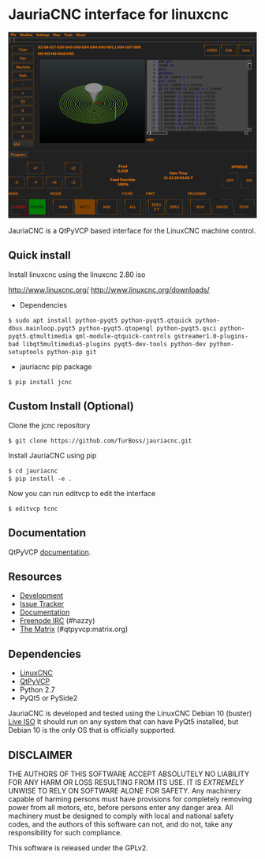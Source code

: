 # JauriaCNC interface for linuxcnc

![](pics/tnc.png)

JauriaCNC is a QtPyVCP based interface for the LinuxCNC machine control.

## Quick install

Install linuxcnc using the linuxcnc 2.80 iso

http://www.linuxcnc.org/
http://www.linuxcnc.org/downloads/


* Dependencies

```
$ sudo apt install python-pyqt5 python-pyqt5.qtquick python-dbus.mainloop.pyqt5 python-pyqt5.qtopengl python-pyqt5.qsci python-pyqt5.qtmultimedia qml-module-qtquick-controls gstreamer1.0-plugins-bad libqt5multimedia5-plugins pyqt5-dev-tools python-dev python-setuptools python-pip git
```

* jauriacnc pip package

```
$ pip install jcnc
```

## Custom Install (Optional)

Clone the jcnc repository

```
$ git clone https://github.com/TurBoss/jauriacnc.git
```

Install JauriaCNC using pip

```
$ cd jauriacnc
$ pip install -e .
```

Now you can run editvcp to edit the interface

```
$ editvcp tcnc
```


## Documentation

QtPyVCP [documentation](https://kcjengr.github.io/qtpyvcp/).


## Resources

* [Development](https://github.com/TurBoss/jauriacnc/)
* [Issue Tracker](https://github.com/TurBoss/jauriacnc/issues)
* [Documentation](https://kcjengr.github.io/qtpyvcp/)
* [Freenode IRC](http://webchat.freenode.net/?channels=%23hazzy) (#hazzy)
* [The Matrix](https://riot.im/app/#/room/#qtpyvcp:matrix.org) (#qtpyvcp:matrix.org)


## Dependencies

* [LinuxCNC](https://linuxcnc.org)
* [QtPyVCP](https://qtpyvcp.kcjengr.com/)
* Python 2.7
* PyQt5 or PySide2

JauriaCNC is developed and tested using the LinuxCNC Debian 10 (buster)
[Live ISO](http://www.linuxcnc.org/download/) It should run
on any system that can have PyQt5 installed, but Debian 10 is the only OS
that is officially supported.


## DISCLAIMER

THE AUTHORS OF THIS SOFTWARE ACCEPT ABSOLUTELY NO LIABILITY FOR
ANY HARM OR LOSS RESULTING FROM ITS USE.  IT IS _EXTREMELY_ UNWISE
TO RELY ON SOFTWARE ALONE FOR SAFETY.  Any machinery capable of
harming persons must have provisions for completely removing power
from all motors, etc, before persons enter any danger area.  All
machinery must be designed to comply with local and national safety
codes, and the authors of this software can not, and do not, take
any responsibility for such compliance.

This software is released under the GPLv2.